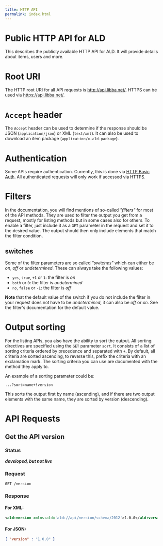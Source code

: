 ```yaml
---
title: HTTP API
permalink: index.html
---
```

# Public HTTP API for ALD
This describes the publicly available HTTP API for ALD. It will provide details about items, users and more.

# Root URI
The HTTP root URI for all API requests is <http://api.libba.net/>. HTTPS can be used via <https://api.libba.net/>.

# `Accept` header
The `Accept` header can be used to determine if the response should be JSON (`application/json`) or XML (`text/xml`).
It can also be used to download an item package (`application/x-ald-package`).

# Authentication
Some APIs require authentication. Currently, this is done via [HTTP Basic Auth](http://en.wikipedia.org/wiki/Basic_access_authentication). All authenticated requests will only work if accessed via HTTPS.

# Filters
In the documentation, you will find mentions of so-called *"filters"* for most of the API methods.
They are used to filter the output you get from a request, mostly for listing methods but in some
cases also for others. To enable a filter, just include it as a `GET` parameter in the request and
set it to the desired value. The output should then only include elements that match the filter condition.

## switches
Some of the filter parameters are so called *"switches"* which can either be *on*, *off* or *undetermined*.
These can always take the following values:

* `yes`, `true`, `+1` or `1`: the filter is *on*
* `both` or `0`: the filter is *undetermined*
* `no`, `false` or `-1`: the filter is *off*

**Note** that the default value of the switch if you do not include the filter in your request does not have
to be *undetermined*, it can also be *off* or *on*. See the filter's documentation for the default value.

# Output sorting
For the listing APIs, you also have the ability to sort the output. All sorting directives are specified
using the `GET` parameter `sort`. It consists of a list of sorting criteria ordered by precedence and
separated with `+`. By default, all criteria are sorted ascending, to reverse this, prefix the criteria
with an exclamation mark. The sorting criteria you can use are documented with the method they apply to.

An example of a sorting parameter could be:

```
...?sort=name+!version
```

This sorts the output first by name (ascending), and if there are two output elements with the same name,
they are sorted by version (descending).

# API Requests
## Get the API version
### Status
***developed, but not live***

### Request
```
GET /version
```

### Response
#### For XML:
```xml
<ald:version xmlns:ald='ald://api/version/schema/2012'>1.0.0</ald:version>
```
#### For JSON:
```json
{ "version" : "1.0.0" }
```